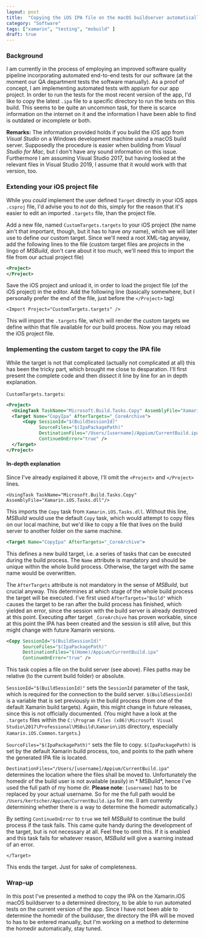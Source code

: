 ```yaml
---
layout: post
title:  "Copying the iOS IPA file on the macOS buildserver automatically"
category: "Software"
tags: ["xamarin", "testing", "msbuild" ]
draft: true
---
```


### Background

I am currently in the process of employing an improved software quality pipeline incorporating automated end-to-end tests for our software (at the moment our QA department tests the software manually). As a proof of concept, I am implementing automated tests with appium for our app project. In order to run the tests for the most recent version of the app, I'd like to copy the latest `.ipa` file to a specific directory to run the tests on this build. This seems to be quite an uncommon task, for there is scarce information on the internet on it and the information I have been able to find is outdated or incomplete or both. 

**Remarks:** The information provided holds if you build the iOS app from *Visual Studio* on a Windows development machine usind a macOS build server. Supposedly the procedure is easier when building from *Visual Studio for Mac*, but I don't have any sound information on this issue. Furthermore I am assuming Visual Studio 2017, but having looked at the relevant files in Visual Studio 2019, I assume that it would work with that version, too.

### Extending your iOS project file 

While you *could* implement the user defined `Target` directly in your iOS apps `.csproj` file, I'd advise you to *not* do this, simply for the reason that it's easier to edit an imported `.targets` file, than the project file. 

Add a new file, named `CustomTargets.targets` to your iOS project (the name ain't that important, though, but it has to have *any* name), which we will later use to define our custom target. Since we'll need a root XML-tag anyway, add the following lines to the file (custom target files are *projects* in the lingo of *MSBuild*, don't care about it too much, we'll need this to import the file from our actual project file)

```xml
<Project>
</Project>
```

Save the iOS project and unload it, in order to load the project file (of the iOS project) in the editor. Add the following line (basically somewhere, but I personally prefer the end of the file, just before the `</Project>` tag)

    <Import Project="CustomTargets.targets" />
	
This will import the `.targets` file, which will render the custom targets we define within that file available for our build process. Now you may reload the iOS project file.

### Implementing the custom target to copy the IPA file 

While the target is not that complicated (actually not complicated at all) this has been the tricky part, which brought me close to desparation. I'll first present the complete code and then dissect it line by line for an in depth explanation.

`CustomTargets.targets`: 

```xml
<Project>
  <UsingTask TaskName="Microsoft.Build.Tasks.Copy" AssemblyFile="Xamarin.iOS.Tasks.dll"/>
  <Target Name="CopyIpa" AfterTargets="_CoreArchive">   
      <Copy SessionId="$(BuildSessionId)" 
	        SourceFiles="$(IpaPackagePath)" 
			DestinationFiles="/Users/[username]/Appium/CurrentBuild.ipa" 
			ContinueOnError="true" />
  </Target>
</Project>
```
	
#### In-depth explanation

Since I've already explained it above, I'll omit the `<Project>` and `</Project>` lines.

    <UsingTask TaskName="Microsoft.Build.Tasks.Copy" AssemblyFile="Xamarin.iOS.Tasks.dll"/>
	
This imports the `Copy` task from `Xamarin.iOS.Tasks.dll`. Without this line, *MSBuild* would use the default `Copy` task, which would attempt to copy files on our local machine, but we'd like to copy a file that lives on the build server to another folder on the same machine. 

```xml
<Target Name="CopyIpa" AfterTargets="_CoreArchive">  
```
	
This defines a new build target, i.e. a series of tasks that can be executed during the build process. The `Name` attribute is mandatory and should be unique within the whole build process. Otherwise, the target with the same name would be overwritten.

The `AfterTargets` attribute is not mandatory in the sense of *MSBuild*, but crucial anyway. This determines at which stage of the whole build process the target will be executed. I've first used `AfterTargets="Build"` which causes the target to be ran after the build process has finished, which yielded an error, since the session with the build server is already destroyed at this point. Executing after target `_CoreArchive` has proven workable, since at this point the IPA has been created and the session is still alive, but this might change with future Xamarin versions.
	
```xml
<Copy SessionId="$(BuildSessionId)" 
      SourceFiles="$(IpaPackagePath)" 
	  DestinationFiles="$(Home)/Appium/CurrentBuild.ipa" 
	  ContinueOnError="true" />
```
	
This task copies a file on the build server (see above). Files paths may be relative (to the current build folder) or absolute. 

`SessionId="$(BuildSessionId)"` sets the `SessionId` parameter of the task, which is required for the connection to the build server. `$(BuildSessionId)` is a variable that is set previously in the build process (from one of the default Xamarin build targets). Again, this might change in future releases, since this is not officially documented. (You might have a look at the `.targets` files within the `C:\Program Files (x86)\Microsoft Visual Studio\2017\Professional\MSBuild\Xamarin\iOS` directory, especially `Xamarin.iOS.Common.targets`.)

`SourceFiles="$(IpaPackagePath)"` sets the file to copy. `$(IpaPackagePath)` is set by the default Xamarin build process, too, and points to the path where the generated IPA file is located.

`DestinationFiles="/Users/[username]/Appium/CurrentBuild.ipa" ` determines the location where the files shall be moved to. Unfortunately the homedir of the build user is not available (easily) in * MSBuild*, hence I've used the full path of my home dir. **Please note**: `[username]` has to be replaced by your actual username. So for me the full path would be `/Users/kertscher/Appium/CurrentBuild.ipa` for me. (I am currently determining whether there is a way to determine the homedir automatically.)

By setting `ContinueOnError` to `true` we tell *MSBuild* to continue the build process if the task fails. This came quite handy during the development of the target, but is not necessary at all. Feel free to omit this. If it is enabled and this task fails for whatever reason, *MSBuild* will give a warning instead of an error.

```
</Target>
```

This ends the target. Just for sake of completeness.

### Wrap-up

In this post I've presented a method to copy the IPA on the Xamarin.iOS macOS buildserver to a determined directory, to be able to run automated tests on the current version of the app. Since I have not been able to determine the homedir of the builduser, the directory the IPA will be moved to has to be entered manually, but I'm working on a method to determine the homedir automatically, stay tuned.
